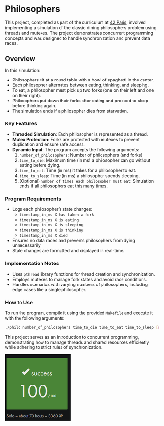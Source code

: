 # Philosophers

This project, completed as part of the curriculum at [42 Paris](https://42.fr/en/homepage/), involved implementing a simulation of the classic dining philosophers problem using threads and mutexes. The project demonstrates concurrent programming concepts and was designed to handle synchronization and prevent data races.

## Overview
In this simulation:
- Philosophers sit at a round table with a bowl of spaghetti in the center.
- Each philosopher alternates between eating, thinking, and sleeping.
- To eat, a philosopher must pick up two forks (one on their left and one on their right).
- Philosophers put down their forks after eating and proceed to sleep before thinking again.
- The simulation ends if a philosopher dies from starvation.

### Key Features
- **Threaded Simulation**: Each philosopher is represented as a thread.
- **Mutex Protection**: Forks are protected with mutexes to prevent duplication and ensure safe access.
- **Dynamic Input**: The program accepts the following arguments:
  1. `number_of_philosophers`: Number of philosophers (and forks).
  2. `time_to_die`: Maximum time (in ms) a philosopher can go without eating before dying.
  3. `time_to_eat`: Time (in ms) it takes for a philosopher to eat.
  4. `time_to_sleep`: Time (in ms) a philosopher spends sleeping.
  5. (Optional) `number_of_times_each_philosopher_must_eat`: Simulation ends if all philosophers eat this many times.

### Program Requirements
- Logs each philosopher’s state changes:
  - `timestamp_in_ms X has taken a fork`
  - `timestamp_in_ms X is eating`
  - `timestamp_in_ms X is sleeping`
  - `timestamp_in_ms X is thinking`
  - `timestamp_in_ms X died`
- Ensures no data races and prevents philosophers from dying unnecessarily.
- State changes are formatted and displayed in real-time.

### Implementation Notes
- Uses `pthread` library functions for thread creation and synchronization.
- Employs mutexes to manage fork states and avoid race conditions.
- Handles scenarios with varying numbers of philosophers, including edge cases like a single philosopher.

### How to Use
To run the program, compile it using the provided `Makefile` and execute it with the following arguments:  
```bash
./philo number_of_philosophers time_to_die time_to_eat time_to_sleep [number_of_times_each_philosopher_must_eat] 
```

This project serves as an introduction to concurrent programming, demonstrating how to manage threads and shared resources efficiently while adhering to strict rules of synchronization.

![Philosophers project grade 100/100](https://github.com/Cheltonne/Cheltonne/blob/main/philo_grade.png)
